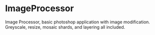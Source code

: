 # ImageProcessor
Image Processor, basic photoshop application with image modification. Greyscale, resize, mosaic shards, and layering all included. 
